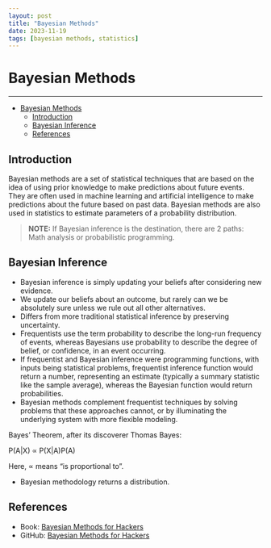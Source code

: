 ```yaml
---
layout: post
title: "Bayesian Methods"
date: 2023-11-19
tags: [bayesian methods, statistics]
---
```


# Bayesian Methods

---

- [Bayesian Methods](#bayesian-methods)
  - [Introduction](#introduction)
  - [Bayesian Inference](#bayesian-inference)
  - [References](#references)
  

## Introduction
Bayesian methods are a set of statistical techniques that are based on the idea of using prior knowledge to make predictions about future events. They are often used in machine learning and artificial intelligence to make predictions about the future based on past data. Bayesian methods are also used in statistics to estimate parameters of a probability distribution.

> **NOTE:**
> If Bayesian inference is the destination, there are 2 paths: Math analysis or probabilistic programming.


## Bayesian Inference

  - Bayesian inference is simply updating your beliefs after considering new evidence.
  - We update our beliefs about an outcome, but rarely can we be absolutely sure unless we rule out all other alternatives.
  - Differs from more traditional statistical inference by preserving uncertainty.
  - Frequentists use the term probability to describe the long-run frequency of events, whereas Bayesians use probability to describe the degree of belief, or confidence, in an event occurring.
  - If frequentist and Bayesian inference were programming functions, with inputs being
statistical problems, frequentist inference function would return a number, representing an estimate (typically a summary statistic like the sample average), whereas the Bayesian function would return probabilities.
  - Bayesian methods complement frequentist techniques by solving problems that these approaches cannot, or by illuminating the underlying system with more flexible modeling.
  
Bayes’ Theorem, after its discoverer Thomas Bayes:

P(A|X) ∝ P(X|A)P(A)

Here, ∝ means “is proportional to”.

- Bayesian methodology returns a distribution.





## References
- Book:  [Bayesian Methods for Hackers](https://dataorigami.net/Probabilistic-Programming-and-Bayesian-Methods-for-Hackers/)
- GitHub: [Bayesian Methods for Hackers](https://github.com/CamDavidsonPilon/Probabilistic-Programming-and-Bayesian-Methods-for-Hackers)